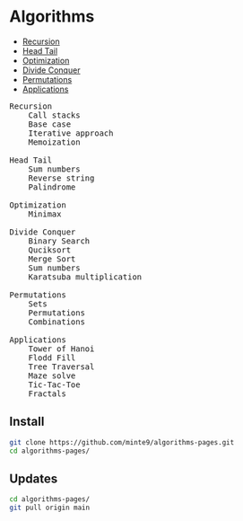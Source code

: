 # Algorithms

- [Recursion](./main/recursion/)
- [Head Tail](./main/head_tail/)  
- [Optimization](./main/optimization/minimax)
- [Divide Conquer](./main/divide_conquer/)  
- [Permutations](./main/permutations/)  
- [Applications](./main/applications/)  

<pre>
Recursion
    Call stacks
    Base case
    Iterative approach
    Memoization

Head Tail
    Sum numbers
    Reverse string
    Palindrome
    
Optimization
    Minimax

Divide Conquer
    Binary Search
    Quciksort
    Merge Sort
    Sum numbers
    Karatsuba multiplication

Permutations
    Sets
    Permutations
    Combinations

Applications
    Tower of Hanoi
    Flodd Fill
    Tree Traversal
    Maze solve
    Tic-Tac-Toe
    Fractals
</pre>

## Install

~~~sh
git clone https://github.com/minte9/algorithms-pages.git
cd algorithms-pages/
~~~

## Updates

~~~sh
cd algorithms-pages/
git pull origin main
~~~
